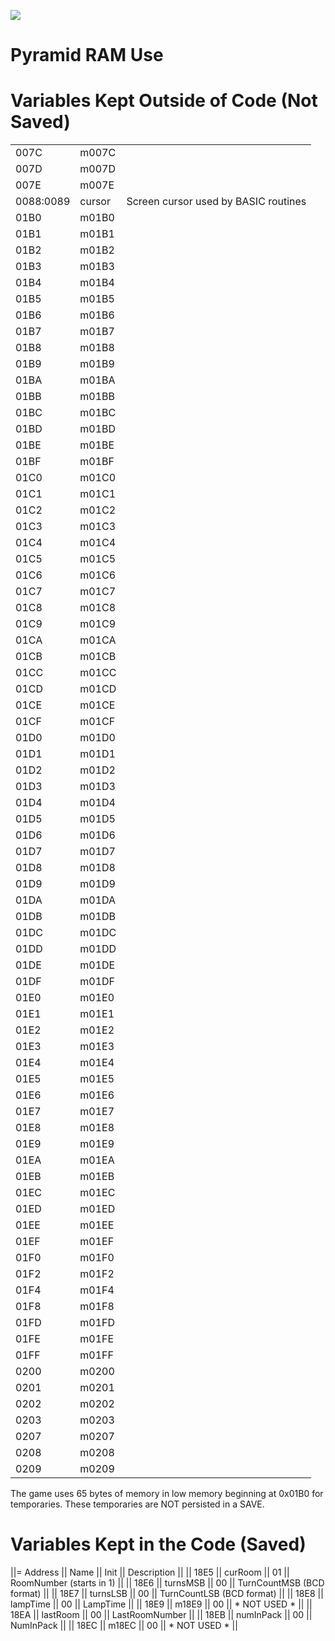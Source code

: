 <!-- navTitle RAM Use -->
![](Pyramid.jpg)

# Pyramid RAM Use

# Variables Kept Outside of Code (Not Saved)

<!-- memory -->
| | | |
| --- | --- | --- |
| 007C      | m007C                | |
| 007D      | m007D                | |
| 007E      | m007E                | |
| 0088:0089 | cursor               | Screen cursor used by BASIC routines |
| 01B0      | m01B0                | |
| 01B1      | m01B1                | |
| 01B2      | m01B2                | |
| 01B3      | m01B3                | |
| 01B4      | m01B4                | |
| 01B5      | m01B5                | |
| 01B6      | m01B6                | |
| 01B7      | m01B7                | |
| 01B8      | m01B8                | |
| 01B9      | m01B9                | |
| 01BA      | m01BA                | |
| 01BB      | m01BB                | |
| 01BC      | m01BC                | |
| 01BD      | m01BD                | |
| 01BE      | m01BE                | |
| 01BF      | m01BF                | |
| 01C0      | m01C0                | |
| 01C1      | m01C1                | |
| 01C2      | m01C2                | |
| 01C3      | m01C3                | |
| 01C4      | m01C4                | |
| 01C5      | m01C5                | |
| 01C6      | m01C6                | |
| 01C7      | m01C7                | |
| 01C8      | m01C8                | |
| 01C9      | m01C9                | |
| 01CA      | m01CA                | |
| 01CB      | m01CB                | |
| 01CC      | m01CC                | |
| 01CD      | m01CD                | |
| 01CE      | m01CE                | |
| 01CF      | m01CF                | |
| 01D0      | m01D0                | |
| 01D1      | m01D1                | |
| 01D2      | m01D2                | |
| 01D3      | m01D3                | |
| 01D4      | m01D4                | |
| 01D5      | m01D5                | |
| 01D6      | m01D6                | |
| 01D7      | m01D7                | |
| 01D8      | m01D8                | |
| 01D9      | m01D9                | |
| 01DA      | m01DA                | |
| 01DB      | m01DB                | |
| 01DC      | m01DC                | |
| 01DD      | m01DD                | |
| 01DE      | m01DE                | |
| 01DF      | m01DF                | |
| 01E0      | m01E0                | |
| 01E1      | m01E1                | |
| 01E2      | m01E2                | |
| 01E3      | m01E3                | |
| 01E4      | m01E4                | |
| 01E5      | m01E5                | |
| 01E6      | m01E6                | |
| 01E7      | m01E7                | |
| 01E8      | m01E8                | |
| 01E9      | m01E9                | |
| 01EA      | m01EA                | |
| 01EB      | m01EB                | |
| 01EC      | m01EC                | |
| 01ED      | m01ED                | |
| 01EE      | m01EE                | |
| 01EF      | m01EF                | |
| 01F0      | m01F0                | |
| 01F2      | m01F2                | |
| 01F4      | m01F4                | |
| 01F8      | m01F8                | |
| 01FD      | m01FD                | |
| 01FE      | m01FE                | |
| 01FF      | m01FF                | |
| 0200      | m0200                | |
| 0201      | m0201                | |
| 0202      | m0202                | |
| 0203      | m0203                | |
| 0207      | m0207                | |
| 0208      | m0208                | |
| 0209      | m0209                | |

The game uses 65 bytes of memory in low memory beginning at 0x01B0 for temporaries.
These temporaries are NOT persisted in a SAVE.

# Variables Kept in the Code (Saved)

<!-- memory -->
||= Address  || Name || Init || Description ||
|| 18E5      || curRoom              || 01 || RoomNumber (starts in 1) ||
|| 18E6      || turnsMSB             || 00 || TurnCountMSB (BCD format) ||
|| 18E7      || turnsLSB             || 00 || TurnCountLSB (BCD format) ||
|| 18E8      || lampTime             || 00 || LampTime ||
|| 18E9      || m18E9                || 00 || * NOT USED * ||
|| 18EA      || lastRoom             || 00 || LastRoomNumber ||
|| 18EB      || numInPack            || 00 || NumInPack ||
|| 18EC      || m18EC                || 00 || * NOT USED * ||

 
